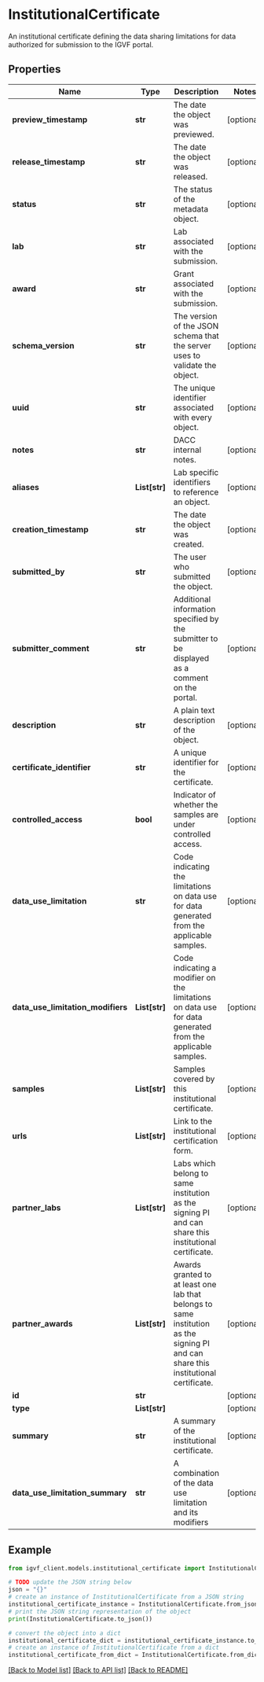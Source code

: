 # InstitutionalCertificate

An institutional certificate defining the data sharing limitations for data authorized for submission to the IGVF portal.

## Properties

Name | Type | Description | Notes
------------ | ------------- | ------------- | -------------
**preview_timestamp** | **str** | The date the object was previewed. | [optional] 
**release_timestamp** | **str** | The date the object was released. | [optional] 
**status** | **str** | The status of the metadata object. | [optional] 
**lab** | **str** | Lab associated with the submission. | [optional] 
**award** | **str** | Grant associated with the submission. | [optional] 
**schema_version** | **str** | The version of the JSON schema that the server uses to validate the object. | [optional] 
**uuid** | **str** | The unique identifier associated with every object. | [optional] 
**notes** | **str** | DACC internal notes. | [optional] 
**aliases** | **List[str]** | Lab specific identifiers to reference an object. | [optional] 
**creation_timestamp** | **str** | The date the object was created. | [optional] 
**submitted_by** | **str** | The user who submitted the object. | [optional] 
**submitter_comment** | **str** | Additional information specified by the submitter to be displayed as a comment on the portal. | [optional] 
**description** | **str** | A plain text description of the object. | [optional] 
**certificate_identifier** | **str** | A unique identifier for the certificate. | [optional] 
**controlled_access** | **bool** | Indicator of whether the samples are under controlled access. | [optional] 
**data_use_limitation** | **str** | Code indicating the limitations on data use for data generated from the applicable samples. | [optional] 
**data_use_limitation_modifiers** | **List[str]** | Code indicating a modifier on the limitations on data use for data generated from the applicable samples. | [optional] 
**samples** | **List[str]** | Samples covered by this institutional certificate. | [optional] 
**urls** | **List[str]** | Link to the institutional certification form. | [optional] 
**partner_labs** | **List[str]** | Labs which belong to same institution as the signing PI and can share this institutional certificate. | [optional] 
**partner_awards** | **List[str]** | Awards granted to at least one lab that belongs to same institution as the signing PI and can share this institutional certificate. | [optional] 
**id** | **str** |  | [optional] 
**type** | **List[str]** |  | [optional] 
**summary** | **str** | A summary of the institutional certificate. | [optional] 
**data_use_limitation_summary** | **str** | A combination of the data use limitation and its modifiers | [optional] 

## Example

```python
from igvf_client.models.institutional_certificate import InstitutionalCertificate

# TODO update the JSON string below
json = "{}"
# create an instance of InstitutionalCertificate from a JSON string
institutional_certificate_instance = InstitutionalCertificate.from_json(json)
# print the JSON string representation of the object
print(InstitutionalCertificate.to_json())

# convert the object into a dict
institutional_certificate_dict = institutional_certificate_instance.to_dict()
# create an instance of InstitutionalCertificate from a dict
institutional_certificate_from_dict = InstitutionalCertificate.from_dict(institutional_certificate_dict)
```
[[Back to Model list]](../README.md#documentation-for-models) [[Back to API list]](../README.md#documentation-for-api-endpoints) [[Back to README]](../README.md)


